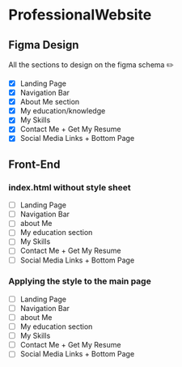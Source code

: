 # ProfessionalWebsite

## Figma Design

All the sections to design on the figma schema ✏️

* [x] Landing Page
* [x] Navigation Bar
* [x] About Me section
* [x] My education/knowledge
* [x] My Skills
* [x] Contact Me + Get My Resume
* [x] Social Media Links + Bottom Page

## Front-End

### index.html without style sheet

* [ ] Landing Page
* [ ] Navigation Bar
* [ ] about Me
* [ ] My education section
* [ ] My Skills
* [ ] Contact Me + Get My Resume
* [ ] Social Media Links + Bottom Page

### Applying the style to the main page

* [ ] Landing Page
* [ ] Navigation Bar
* [ ] about Me
* [ ] My education section
* [ ] My Skills
* [ ] Contact Me + Get My Resume
* [ ] Social Media Links + Bottom Page